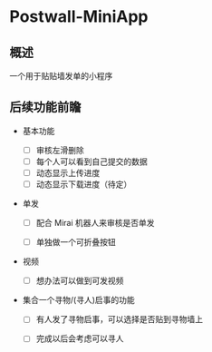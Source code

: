 # Postwall-MiniApp

## 概述

一个用于贴贴墙发单的小程序

## 后续功能前瞻

+ 基本功能
  + [ ] 审核左滑删除
  + [ ] 每个人可以看到自己提交的数据
  + [ ] 动态显示上传进度
  + [ ] 动态显示下载进度（待定）
  
+ 单发

  + [ ] 配合 Mirai 机器人来审核是否单发

  + [ ] 单独做一个可折叠按钮

+ 视频
  + [ ] 想办法可以做到可发视频

+ 集合一个寻物/(寻人)启事的功能

  + [ ] 有人发了寻物启事，可以选择是否贴到寻物墙上

  + [ ] 完成以后会考虑可以寻人
